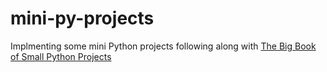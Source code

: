# mini-py-projects

Implmenting some mini Python projects following along with [The Big Book of Small Python Projects](https://inventwithpython.com/bigbookpython/)
